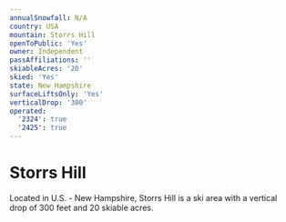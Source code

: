 ```yaml
---
annualSnowfall: N/A
country: USA
mountain: Storrs Hill
openToPublic: 'Yes'
owner: Independent
passAffiliations: ''
skiableAcres: '20'
skied: 'Yes'
state: New Hampshire
surfaceLiftsOnly: 'Yes'
verticalDrop: '300'
operated:
  '2324': true
  '2425': true
---
```



# Storrs Hill

Located in U.S. - New Hampshire, Storrs Hill is a ski area with a vertical drop of 300 feet and 20 skiable acres.
